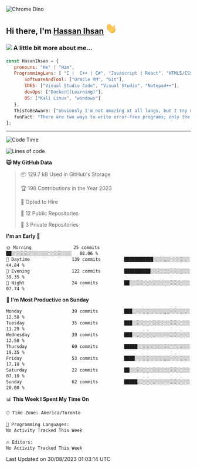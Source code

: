  <!--
**HasanIhsan/HasanIhsan** is a ✨ _special_ ✨ repository because its `README.md` (this file) appears on your GitHub profile.
-->

![Chrome Dino](https://mir-s3-cdn-cf.behance.net/project_modules/max_1200/4ff07986208593.5d9a654e92f36.gif)


<h2 align="left">Hi there, I'm <a href="https://www.linkedin.com/in/hassan-ihsan-045b11231/" target="_blank" rel="noopener noreferrer">Hassan Ihsan</a> <img src="https://raw.githubusercontent.com/ABSphreak/ABSphreak/master/gifs/Hi.gif" height="30" />
 
 
 ### <img src="https://media.giphy.com/media/VgCDAzcKvsR6OM0uWg/giphy.gif" width="50"> A little bit more about me...  
 
 ```javascript
const HasanIhsan = {
    pronouns: "He" | "Him",
    ProgrammingLans: [ "C |  C++ | C#", "Javascript | React", "HTML5/CSS", "JSON", "Java"],
        SoftwareAndTool: ["Oracle VM", "Git"],
        IDES: ["Visual Studio Code", "Visual Studio", "Notepad++"],
        devOps: ["Docker🐳(Learning)"], 
        OS: ["Kali Linux", "windows"]
    },
    ThisToBeAware: ["obviously I'm not amazing at all langs, but I try my best not to go rusty"], 
    funFact: "There are two ways to write error-free programs; only the third one works"
};
```
 
 --- 

<!--START_SECTION:waka-->
![Code Time](http://img.shields.io/badge/Code%20Time-194%20hrs%2031%20mins-blue)

![Lines of code](https://img.shields.io/badge/From%20Hello%20World%20I%27ve%20Written-983.1%20thousand%20lines%20of%20code-blue)

**🐱 My GitHub Data** 

> 📦 129.7 kB Used in GitHub's Storage 
 > 
> 🏆 198 Contributions in the Year 2023
 > 
> 💼 Opted to Hire
 > 
> 📜 12 Public Repositories 
 > 
> 🔑 3 Private Repositories 
 > 
**I'm an Early 🐤** 

```text
🌞 Morning                25 commits          ██░░░░░░░░░░░░░░░░░░░░░░░   08.06 % 
🌆 Daytime                139 commits         ███████████░░░░░░░░░░░░░░   44.84 % 
🌃 Evening                122 commits         ██████████░░░░░░░░░░░░░░░   39.35 % 
🌙 Night                  24 commits          ██░░░░░░░░░░░░░░░░░░░░░░░   07.74 % 
```
📅 **I'm Most Productive on Sunday** 

```text
Monday                   39 commits          ███░░░░░░░░░░░░░░░░░░░░░░   12.58 % 
Tuesday                  35 commits          ███░░░░░░░░░░░░░░░░░░░░░░   11.29 % 
Wednesday                39 commits          ███░░░░░░░░░░░░░░░░░░░░░░   12.58 % 
Thursday                 60 commits          █████░░░░░░░░░░░░░░░░░░░░   19.35 % 
Friday                   53 commits          ████░░░░░░░░░░░░░░░░░░░░░   17.10 % 
Saturday                 22 commits          ██░░░░░░░░░░░░░░░░░░░░░░░   07.10 % 
Sunday                   62 commits          █████░░░░░░░░░░░░░░░░░░░░   20.00 % 
```


📊 **This Week I Spent My Time On** 

```text
🕑︎ Time Zone: America/Toronto

💬 Programming Languages: 
No Activity Tracked This Week

🔥 Editors: 
No Activity Tracked This Week
```


 Last Updated on 30/08/2023 01:03:14 UTC
<!--END_SECTION:waka-->
 
 
